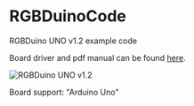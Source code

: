 # RGBDuinoCode
RGBDuino UNO v1.2 example code

Board driver and pdf manual can be found [here](https://github.com/RGBduino/RGBDuino).

![RGBDuino UNO v1.2](https://github.com/haydnady/RGBDuinoCode/blob/main/img/RGBDuinoSpecs_v1.2.png)

Board support: "Arduino Uno"
